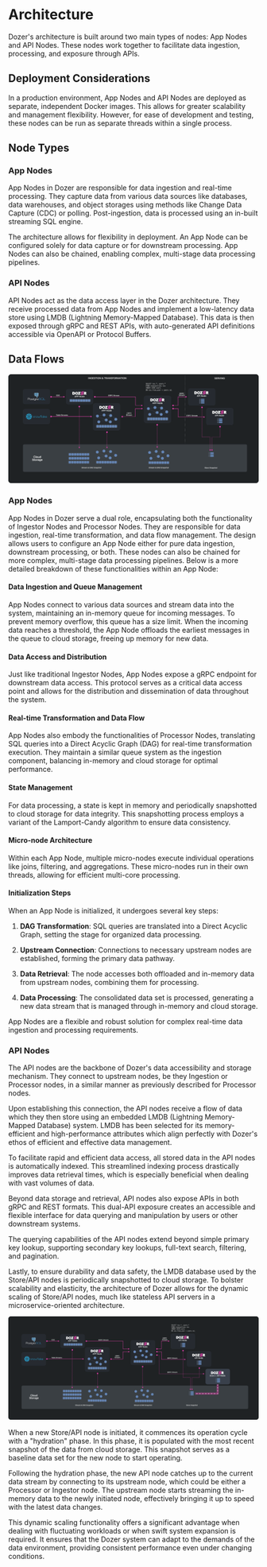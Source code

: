 
# Architecture

Dozer's architecture is built around two main types of nodes: App Nodes and API Nodes. These nodes work together to facilitate data ingestion, processing, and exposure through APIs.

## Deployment Considerations

In a production environment, App Nodes and API Nodes are deployed as separate, independent Docker images. This allows for greater scalability and management flexibility. However, for ease of development and testing, these nodes can be run as separate threads within a single process.

## Node Types

### App Nodes

App Nodes in Dozer are responsible for data ingestion and real-time processing. They capture data from various data sources like databases, data warehouses, and object storages using methods like Change Data Capture (CDC) or polling. Post-ingestion, data is processed using an in-built streaming SQL engine.

The architecture allows for flexibility in deployment. An App Node can be configured solely for data capture or for downstream processing. App Nodes can also be chained, enabling complex, multi-stage data processing pipelines.

### API Nodes

API Nodes act as the data access layer in the Dozer architecture. They receive processed data from App Nodes and implement a low-latency data store using LMDB (Lightning Memory-Mapped Database). This data is then exposed through gRPC and REST APIs, with auto-generated API definitions accessible via OpenAPI or Protocol Buffers.

## Data Flows

![Dozer Architecture](./architecture/e2e.svg)

### App Nodes

App Nodes in Dozer serve a dual role, encapsulating both the functionality of Ingestor Nodes and Processor Nodes. They are responsible for data ingestion, real-time transformation, and data flow management. The design allows users to configure an App Node either for pure data ingestion, downstream processing, or both. These nodes can also be chained for more complex, multi-stage data processing pipelines. Below is a more detailed breakdown of these functionalities within an App Node:

#### Data Ingestion and Queue Management

App Nodes connect to various data sources and stream data into the system, maintaining an in-memory queue for incoming messages. To prevent memory overflow, this queue has a size limit. When the incoming data reaches a threshold, the App Node offloads the earliest messages in the queue to cloud storage, freeing up memory for new data. 

#### Data Access and Distribution

Just like traditional Ingestor Nodes, App Nodes expose a gRPC endpoint for downstream data access. This protocol serves as a critical data access point and allows for the distribution and dissemination of data throughout the system.

#### Real-time Transformation and Data Flow

App Nodes also embody the functionalities of Processor Nodes, translating SQL queries into a Direct Acyclic Graph (DAG) for real-time transformation execution. They maintain a similar queue system as the ingestion component, balancing in-memory and cloud storage for optimal performance. 

#### State Management

For data processing, a state is kept in memory and periodically snapshotted to cloud storage for data integrity. This snapshotting process employs a variant of the Lamport-Candy algorithm to ensure data consistency.

#### Micro-node Architecture

Within each App Node, multiple micro-nodes execute individual operations like joins, filtering, and aggregations. These micro-nodes run in their own threads, allowing for efficient multi-core processing.

#### Initialization Steps

When an App Node is initialized, it undergoes several key steps:

1. **DAG Transformation**: SQL queries are translated into a Direct Acyclic Graph, setting the stage for organized data processing.
   
2. **Upstream Connection**: Connections to necessary upstream nodes are established, forming the primary data pathway.
   
3. **Data Retrieval**: The node accesses both offloaded and in-memory data from upstream nodes, combining them for processing.

4. **Data Processing**: The consolidated data set is processed, generating a new data stream that is managed through in-memory and cloud storage.

App Nodes are a flexible and robust solution for complex real-time data ingestion and processing requirements.

### API Nodes

The API nodes are the backbone of Dozer's data accessibility and storage mechanism. They connect to upstream nodes, be they Ingestion or Processor nodes, in a similar manner as previously described for Processor nodes. 

Upon establishing this connection, the API nodes receive a flow of data which they then store using an embedded LMDB (Lightning Memory-Mapped Database) system. LMDB has been selected for its memory-efficient and high-performance attributes which align perfectly with Dozer's ethos of efficient and effective data management.

To facilitate rapid and efficient data access, all stored data in the API nodes is automatically indexed. This streamlined indexing process drastically improves data retrieval times, which is especially beneficial when dealing with vast volumes of data.

Beyond data storage and retrieval, API nodes also expose APIs in both gRPC and REST formats. This dual-API exposure creates an accessible and flexible interface for data querying and manipulation by users or other downstream systems.

The querying capabilities of the API nodes extend beyond simple primary key lookup, supporting secondary key lookups, full-text search, filtering, and pagination.

Lastly, to ensure durability and data safety, the LMDB database used by the Store/API nodes is periodically snapshotted to cloud storage. To bolster scalability and elasticity, the architecture of Dozer allows for the dynamic scaling of Store/API nodes, much like stateless API servers in a microservice-oriented architecture. 

![Dozer Architecture](./architecture/store_node_start.svg)

When a new Store/API node is initiated, it commences its operation cycle with a "hydration" phase. In this phase, it is populated with the most recent snapshot of the data from cloud storage. This snapshot serves as a baseline data set for the new node to start operating.

Following the hydration phase, the new API node catches up to the current data stream by connecting to its upstream node, which could be either a Processor or Ingestor node. The upstream node starts streaming the in-memory data to the newly initiated node, effectively bringing it up to speed with the latest data changes.

This dynamic scaling functionality offers a significant advantage when dealing with fluctuating workloads or when swift system expansion is required. It ensures that the Dozer system can adapt to the demands of the data environment, providing consistent performance even under changing conditions.
